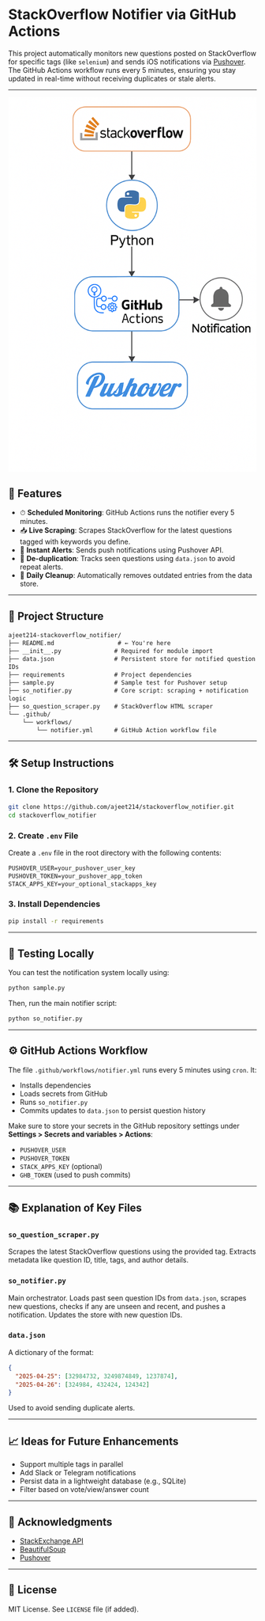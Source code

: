 # StackOverflow Notifier via GitHub Actions

This project automatically monitors new questions posted on StackOverflow for specific tags (like `selenium`) and sends iOS notifications via [Pushover](https://pushover.net). The GitHub Actions workflow runs every 5 minutes, ensuring you stay updated in real-time without receiving duplicates or stale alerts.

---
![Project Aechitecture:](https://github.com/ajeet214/Stackoverflow_notifier/blob/main/stackoverflow_notifier.png?raw=true)


## 🚀 Features

- ⏱ **Scheduled Monitoring**: GitHub Actions runs the notifier every 5 minutes.
- 📥 **Live Scraping**: Scrapes StackOverflow for the latest questions tagged with keywords you define.
- 🔔 **Instant Alerts**: Sends push notifications using Pushover API.
- 🧠 **De-duplication**: Tracks seen questions using `data.json` to avoid repeat alerts.
- 🧹 **Daily Cleanup**: Automatically removes outdated entries from the data store.

---

## 📁 Project Structure

```
ajeet214-stackoverflow_notifier/
├── README.md                  # ← You're here
├── __init__.py               # Required for module import
├── data.json                 # Persistent store for notified question IDs
├── requirements              # Project dependencies
├── sample.py                 # Sample test for Pushover setup
├── so_notifier.py            # Core script: scraping + notification logic
├── so_question_scraper.py    # StackOverflow HTML scraper
└── .github/
    └── workflows/
        └── notifier.yml      # GitHub Action workflow file
```

---

## 🛠 Setup Instructions

### 1. Clone the Repository
```bash
git clone https://github.com/ajeet214/stackoverflow_notifier.git
cd stackoverflow_notifier
```

### 2. Create `.env` File
Create a `.env` file in the root directory with the following contents:
```env
PUSHOVER_USER=your_pushover_user_key
PUSHOVER_TOKEN=your_pushover_app_token
STACK_APPS_KEY=your_optional_stackapps_key
```

### 3. Install Dependencies
```bash
pip install -r requirements
```

---

## 🧪 Testing Locally
You can test the notification system locally using:
```bash
python sample.py
```
Then, run the main notifier script:
```bash
python so_notifier.py
```

---

## ⚙️ GitHub Actions Workflow

The file `.github/workflows/notifier.yml` runs every 5 minutes using `cron`. It:
- Installs dependencies
- Loads secrets from GitHub
- Runs `so_notifier.py`
- Commits updates to `data.json` to persist question history

Make sure to store your secrets in the GitHub repository settings under **Settings > Secrets and variables > Actions**:
- `PUSHOVER_USER`
- `PUSHOVER_TOKEN`
- `STACK_APPS_KEY` (optional)
- `GHB_TOKEN` (used to push commits)

---

## 📚 Explanation of Key Files

### `so_question_scraper.py`
Scrapes the latest StackOverflow questions using the provided tag. Extracts metadata like question ID, title, tags, and author details.

### `so_notifier.py`
Main orchestrator. Loads past seen question IDs from `data.json`, scrapes new questions, checks if any are unseen and recent, and pushes a notification. Updates the store with new question IDs.

### `data.json`
A dictionary of the format:
```json
{
  "2025-04-25": [32984732, 3249874849, 1237874],
  "2025-04-26": [324984, 432424, 124342]
}
```
Used to avoid sending duplicate alerts.

---

## 📈 Ideas for Future Enhancements

- Support multiple tags in parallel
- Add Slack or Telegram notifications
- Persist data in a lightweight database (e.g., SQLite)
- Filter based on vote/view/answer count

---

## 🙏 Acknowledgments

- [StackExchange API](https://api.stackexchange.com/)
- [BeautifulSoup](https://www.crummy.com/software/BeautifulSoup/)
- [Pushover](https://pushover.net/)

---

## 📄 License
MIT License. See `LICENSE` file (if added).

